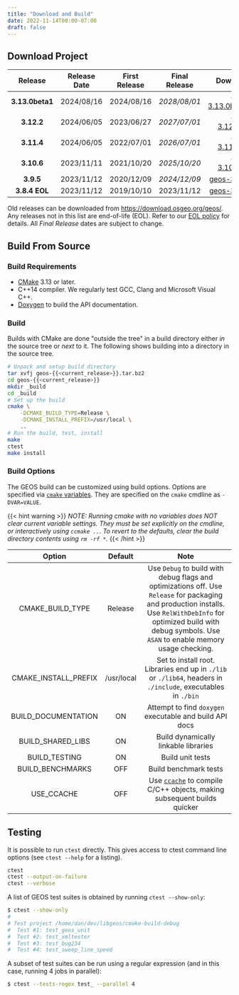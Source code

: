 ```yaml
---
title: "Download and Build"
date: 2022-11-14T00:00-07:00
draft: false
---
```



## Download Project

| Release | Release Date | First Release | Final Release | Download Link | Changes |
| :--: | :--:| :--: |:--: | :--: | :--: |
|  **3.13.0beta1** | 2024/08/16 | 2024/08/16 | *2028/08/01* | [geos-3.13.0beta1.tar.bz2](https://download.osgeo.org/geos/geos-3.13.0beta1.tar.bz2) | [Changes](https://github.com/libgeos/geos/blob/3.13.0beta1/NEWS.md) |
|  **3.12.2** | 2024/06/05 | 2023/06/27 | *2027/07/01* | [geos-3.12.2.tar.bz2](https://download.osgeo.org/geos/geos-3.12.2.tar.bz2) | [Changes](https://github.com/libgeos/geos/blob/3.12.2/NEWS.md) |
|  **3.11.4** | 2024/06/05 | 2022/07/01 | *2026/07/01* | [geos-3.11.4.tar.bz2](https://download.osgeo.org/geos/geos-3.11.4.tar.bz2) | [Changes](https://github.com/libgeos/geos/blob/3.11.4/NEWS.md) |
|  **3.10.6** | 2023/11/11 | 2021/10/20 | *2025/10/20* | [geos-3.10.6.tar.bz2](https://download.osgeo.org/geos/geos-3.10.6.tar.bz2) | [Changes](https://github.com/libgeos/geos/blob/3.10.6/NEWS)
|  **3.9.5**  | 2023/11/12 | 2020/12/09 | *2024/12/09* | [geos-3.9.5.tar.bz2](https://download.osgeo.org/geos/geos-3.9.5.tar.bz2) | [Changes](https://github.com/libgeos/geos/blob/3.9.5/NEWS) |
|  **3.8.4 EOL** | 2023/11/12 |  2019/10/10 | 2023/11/12 | [geos-3.8.4.tar.bz2](https://download.osgeo.org/geos/geos-3.8.4.tar.bz2) | [Changes](https://github.com/libgeos/geos/blob/3.8.4/NEWS) |

Old releases can be downloaded from https://download.osgeo.org/geos/.  Any releases not in this list are end-of-life (EOL). Refer to our [EOL policy](/project/rfcs/rfc11/) for details. All *Final Release* dates are subject to change.


## Build From Source

### Build Requirements

* [CMake](https://cmake.org/download/) 3.13 or later.
* C++14 compiler. We regularly test GCC, Clang and Microsoft Visual C++.
* [Doxygen](https://www.doxygen.nl/) to build the API documentation.

### Build

Builds with CMake are done "outside the tree" in a build directory either *in* the source tree or *next* to it.  The following shows building into a directory in the source tree.

```bash
# Unpack and setup build directory
tar xvfj geos-{{<current_release>}}.tar.bz2
cd geos-{{<current_release>}}
mkdir _build
cd _build
# Set up the build
cmake \
    -DCMAKE_BUILD_TYPE=Release \
    -DCMAKE_INSTALL_PREFIX=/usr/local \
    ..
# Run the build, test, install
make
ctest
make install
```


### Build Options

The GEOS build can be customized using build options.
Options are specified via [`cmake` variables](https://cmake.org/cmake/help/latest/manual/cmake-variables.7.html).
They are specified on the `cmake` cmdline as `-DVAR=VALUE`.

{{< hint warning >}}
*NOTE: Running cmake with no variables does NOT clear current variable settings. They must be set explicitly on the cmdline, or interactively using `ccmake ..`. To revert to the defaults, clear the build directory contents using `rm -rf *`.*
{{< /hint >}}

| Option               | Default    | Note  |
| :------------------: | :--------: | :---: |
| CMAKE_BUILD_TYPE     | Release    | Use `Debug` to build with debug flags and optimizations off. Use `Release` for packaging and production installs. Use `RelWithDebInfo` for optimized build with debug symbols. Use `ASAN` to enable memory usage checking. |
| CMAKE_INSTALL_PREFIX | /usr/local | Set to install root. Libraries end up in `./lib` or `./lib64`, headers in `./include`, executables in `./bin` |
| BUILD_DOCUMENTATION  | ON         | Attempt to find `doxygen` executable and build API docs |
| BUILD_SHARED_LIBS    | ON         | Build dynamically linkable libraries |
| BUILD_TESTING        | ON         | Build unit tests |
| BUILD_BENCHMARKS     | OFF        | Build benchmark tests |
| USE_CCACHE           | OFF        | Use [`ccache`](https://ccache.dev/) to compile C/C++ objects, making subsequent builds quicker |



## Testing

It is possible to run `ctest` directly. This gives access to ctest command line options (see `ctest --help` for a listing).

```bash
ctest
ctest --output-on-failure
ctest --verbose
```

A list of GEOS test suites is obtained by running `ctest --show-only`:

```bash
$ ctest --show-only
#
# Test project /home/dan/dev/libgeos/cmake-build-debug
#  Test #1: test_geos_unit
#  Test #2: test_xmltester
#  Test #3: test_bug234
#  Test #4: test_sweep_line_speed
```

A subset of test suites can be run using a regular expression (and in this case, running 4 jobs in parallel):

```bash
$ ctest --tests-regex test_ --parallel 4
```
